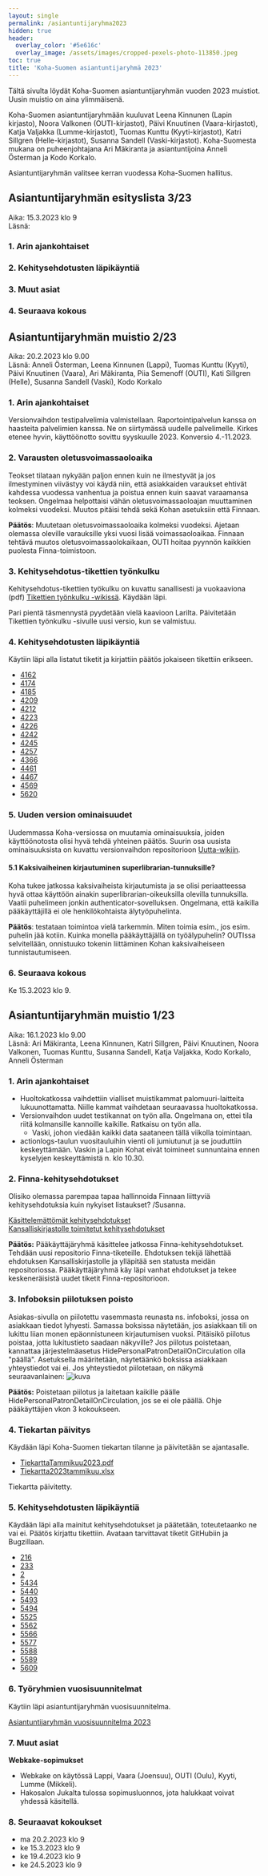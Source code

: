 ```yaml
---
layout: single
permalink: /asiantuntijaryhma2023
hidden: true
header:
  overlay_color: '#5e616c'
  overlay_image: /assets/images/cropped-pexels-photo-113850.jpeg
toc: true
title: 'Koha-Suomen asiantuntijaryhmä 2023'
---
```


Tältä sivulta löydät Koha-Suomen asiantuntijaryhmän vuoden 2023 muistiot. Uusin muistio on aina ylimmäisenä.

Koha-Suomen asiantuntijaryhmään kuuluvat Leena Kinnunen (Lapin kirjasto), Noora Valkonen (OUTI-kirjastot), Päivi Knuutinen (Vaara-kirjastot), Katja Valjakka (Lumme-kirjastot), Tuomas Kunttu (Kyyti-kirjastot), Katri Sillgren (Helle-kirjastot), Susanna Sandell (Vaski-kirjastot). Koha-Suomesta mukana on puheenjohtajana Ari Mäkiranta ja asiantuntijoina Anneli Österman ja Kodo Korkalo.

Asiantuntijaryhmän valitsee kerran vuodessa Koha-Suomen hallitus.

## Asiantuntijaryhmän esityslista 3/23

Aika: 15.3.2023 klo 9<br />
Läsnä: 

### 1. Arin ajankohtaiset

### 2. Kehitysehdotusten läpikäyntiä

### 3. Muut asiat

### 4. Seuraava kokous

## Asiantuntijaryhmän muistio 2/23

Aika: 20.2.2023 klo 9.00<br />
Läsnä: Anneli Österman, Leena Kinnunen (Lappi), Tuomas Kunttu (Kyyti), Päivi Knuutinen (Vaara), Ari Mäkiranta, Piia Semenoff (OUTI), Kati Sillgren (Helle), Susanna Sandell (Vaski), Kodo Korkalo

### 1. Arin ajankohtaiset

Versionvaihdon testipalvelimia valmistellaan. Raportointipalvelun kanssa on haasteita palvelimien kanssa. Ne on siirtymässä uudelle palvelimelle.
Kirkes etenee hyvin, käyttöönotto sovittu syyskuulle 2023. Konversio 4.-11.2023.

### 2. Varausten oletusvoimassaoloaika

Teokset tilataan nykyään paljon ennen kuin ne ilmestyvät ja jos ilmestyminen viivästyy voi käydä niin, että asiakkaiden varaukset ehtivät kahdessa vuodessa vanhentua ja poistua ennen kuin saavat varaamansa teoksen. Ongelmaa helpottaisi vähän oletusvoimassaoloajan muuttaminen kolmeksi vuodeksi. Muutos pitäisi tehdä sekä Kohan asetuksiin että Finnaan.

**Päätös**: Muutetaan oletusvoimassaoloaika kolmeksi vuodeksi. Ajetaan olemassa oleville varauksille yksi vuosi lisää voimassaoloaikaa. Finnaan tehtävä muutos oletusvoimassaolokaikaan, OUTI hoitaa pyynnön kaikkien puolesta Finna-toimistoon.

### 3. Kehitysehdotus-tikettien työnkulku

Kehitysehdotus-tikettien työkulku on kuvattu sanallisesti ja vuokaaviona (pdf) [Tikettien työnkulku -wikissä](https://github.com/KohaSuomi/Koha/wiki/Tikettien-ty%C3%B6nkulku#kehitysehdotukset). Käydään läpi.

Pari pientä täsmennystä pyydetään vielä kaavioon Larilta. Päivitetään Tikettien työnkulku -sivulle uusi versio, kun se valmistuu.

### 4. Kehitysehdotusten läpikäyntiä

Käytiin läpi alla listatut tiketit ja kirjattiin päätös jokaiseen tikettiin erikseen.
* [4162](https://tiketti.koha-suomi.fi/issues/4162)
* [4174](https://tiketti.koha-suomi.fi/issues/4174)
* [4185](https://tiketti.koha-suomi.fi/issues/4185)
* [4209](https://tiketti.koha-suomi.fi/issues/4209)
* [4212](https://tiketti.koha-suomi.fi/issues/4212)
* [4223](https://tiketti.koha-suomi.fi/issues/4223)
* [4226](https://tiketti.koha-suomi.fi/issues/4226)
* [4242](https://tiketti.koha-suomi.fi/issues/4242)
* [4245](https://tiketti.koha-suomi.fi/issues/4245)
* [4257](https://tiketti.koha-suomi.fi/issues/4257)
* [4366](https://tiketti.koha-suomi.fi/issues/4366)
* [4461](https://tiketti.koha-suomi.fi/issues/4461)
* [4467](https://tiketti.koha-suomi.fi/issues/4467)
* [4569](https://tiketti.koha-suomi.fi/issues/4569)
* [5620](https://tiketti.koha-suomi.fi/issues/5620)


### 5. Uuden version ominaisuudet

Uudemmassa Koha-versiossa on muutamia ominaisuuksia, joiden käyttöönotosta olisi hyvä tehdä yhteinen päätös. Suurin osa uusista ominaisuuksista on kuvattu versionvaihdon repositorioon [Uutta-wikiin](https://github.com/KohaSuomi/Koha-22x/wiki/Uutta).

#### 5.1 Kaksivaiheinen kirjautuminen superlibrarian-tunnuksille?

Koha tukee jatkossa kaksivaiheista kirjautumista ja se olisi periaatteessa hyvä ottaa käyttöön ainakin superlibrarian-oikeuksilla olevilla tunnuksilla. Vaatii puhelimeen jonkin authenticator-sovelluksen. Ongelmana, että kaikilla pääkäyttäjillä ei ole henkilökohtaista älytyöpuhelinta.

**Päätös**: testataan toimintoa vielä tarkemmin. Miten toimia esim., jos esim. puhelin jää kotiin. Kuinka monella pääkäyttäjällä on työälypuhelin? OUTIssa selvitellään, onnistuuko tokenin liittäminen Kohan kaksivaiheiseen tunnistautumiseen.

### 6. Seuraava kokous

Ke 15.3.2023 klo 9.

## Asiantuntijaryhmän muistio 1/23

Aika: 16.1.2023 klo 9.00<br />
Läsnä: Ari Mäkiranta, Leena Kinnunen, Katri Sillgren, Päivi Knuutinen, Noora Valkonen, Tuomas Kunttu, Susanna Sandell, Katja Valjakka, Kodo Korkalo, Anneli Österman

### 1. Arin ajankohtaiset

* Huoltokatkossa vaihdettiin vialliset muistikammat palomuuri-laitteita lukuunottamatta. Niille kammat vaihdetaan seuraavassa huoltokatkossa.
* Versionvaihdon uudet testikannat on työn alla. Ongelmana on, ettei tila riitä kolmansille kannoille kaikille. Ratkaisu on työn alla.
  * Vaski, johon viedään kaikki data saataneen tällä viikolla toimintaan.
* actionlogs-taulun vuositauluihin vienti oli jumiutunut ja se jouduttiin keskeyttämään. Vaskin ja Lapin Kohat eivät toimineet sunnuntaina ennen kyselyjen keskeyttämistä n. klo 10.30.

### 2. Finna-kehitysehdotukset

Olisiko olemassa parempaa tapaa hallinnoida Finnaan liittyviä kehitysehdotuksia kuin nykyiset listaukset? /Susanna.

[Käsittelemättömät kehitysehdotukset](https://tiketti.koha-suomi.fi/projects/koha-suomen-dokumentaatio/wiki/K%C3%A4sittelem%C3%A4tt%C3%B6m%C3%A4t_kehitysehdotukset)<br />
[Kansalliskirjastolle toimitetut kehitysehdotukset](https://tiketti.koha-suomi.fi/projects/koha-suomen-dokumentaatio/wiki/Kansalliskirjastolle_esitetyt_kehitysehdotukset)

**Päätös:** Pääkäyttäjäryhmä käsittelee jatkossa Finna-kehitysehdotukset. Tehdään uusi repositorio Finna-tiketeille. Ehdotuksen tekijä lähettää ehdotuksen Kansalliskirjastolle ja ylläpitää sen statusta meidän repositoriossa. Pääkäyttäjäryhmä käy läpi vanhat ehdotukset ja tekee keskeneräisistä uudet tiketit Finna-repositorioon.

### 3. Infoboksin piilotuksen poisto

Asiakas-sivulla on piilotettu vasemmasta reunasta ns. infoboksi, jossa on asiakkaan tiedot lyhyesti. Samassa boksissa näytetään, jos asiakkaan tili on lukittu liian monen epäonnistuneen kirjautumisen vuoksi. Pitäisikö piilotus poistaa, jotta lukitustieto saadaan näkyville? Jos piilotus poistetaan, kannattaa järjestelmäasetus HidePersonalPatronDetailOnCirculation olla "päällä". Asetuksella määritetään, näytetäänkö boksissa asiakkaan yhteystiedot vai ei. Jos yhteystiedot piilotetaan, on näkymä seuraavanlainen:
![kuva](https://user-images.githubusercontent.com/33121325/210208396-da1003b8-f863-425a-a46e-8e2ac91e72d5.png)

**Päätös:** Poistetaan piilotus ja laitetaan kaikille päälle HidePersonalPatronDetailOnCirculation, jos se ei ole päällä. Ohje pääkäyttäjien vkon 3 kokoukseen.

### 4. Tiekartan päivitys

Käydään läpi Koha-Suomen tiekartan tilanne ja päivitetään se ajantasalle.

* [TiekarttaTammikuu2023.pdf](https://github.com/KohaSuomi/kohasuomi.github.io/files/10400021/TiekarttaTammikuu2023.pdf)
* [Tiekartta2023tammikuu.xlsx](https://github.com/KohaSuomi/kohasuomi.github.io/files/10424123/Tiekartta2023tammikuu.xlsx)

Tiekartta päivitetty.

### 5. Kehitysehdotusten läpikäyntiä

Käydään läpi alla mainitut kehitysehdotukset ja päätetään, toteutetaanko ne vai ei. Päätös kirjattu tikettiin. Avataan tarvittavat tiketit GitHubiin ja Bugzillaan.

* [216](https://github.com/KohaSuomi/Koha/issues/216)
* [233](https://github.com/KohaSuomi/Koha/issues/233)
* [2](https://github.com/KohaSuomi/koha-plugin-OKM-stats/issues/2)
* [5434](https://tiketti.koha-suomi.fi/issues/5434)
* [5440](https://tiketti.koha-suomi.fi/issues/5440)
* [5493](https://tiketti.koha-suomi.fi/issues/5493)
* [5494](https://tiketti.koha-suomi.fi/issues/5494)
* [5525](https://tiketti.koha-suomi.fi/issues/5525)
* [5562](https://tiketti.koha-suomi.fi/issues/5562)
* [5566](https://tiketti.koha-suomi.fi/issues/5566)
* [5577](https://tiketti.koha-suomi.fi/issues/5577)
* [5588](https://tiketti.koha-suomi.fi/issues/5588)
* [5589](https://tiketti.koha-suomi.fi/issues/5589)
* [5609](https://tiketti.koha-suomi.fi/issues/5609)

### 6. Työryhmien vuosisuunnitelmat

Käytiin läpi asiantuntijaryhmän vuosisuunnitelma.

[Asiantuntijaryhmän vuosisuunnitelma 2023](https://github.com/KohaSuomi/kohasuomi.github.io/files/10424108/Asiantuntijaryhman_vuosisuunnitelma2023.pdf)

### 7. Muut asiat

**Webkake-sopimukset**
* Webkake on käytössä Lappi, Vaara (Joensuu), OUTI (Oulu), Kyyti, Lumme (Mikkeli). 
* Hakosalon Jukalta tulossa sopimusluonnos, jota halukkaat voivat yhdessä käsitellä.

### 8. Seuraavat kokoukset

* ma 20.2.2023 klo 9
* ke 15.3.2023 klo 9
* ke 19.4.2023 klo 9
* ke 24.5.2023 klo 9
